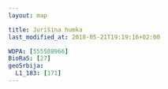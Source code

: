```yaml
---
layout: map

title: Jurišina humka
last_modified_at: 2018-05-21T19:19:16+02:00

WDPA: [555588966]
BioRaS: [27]
geoSrbija:
  L1_183: [171]
---
```

